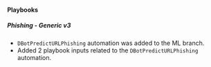 
#### Playbooks
##### Phishing - Generic v3
- `DBotPredictURLPhishing` automation was added to the ML branch.
- Added 2 playbook inputs related to the `DBotPredictURLPhishing` automation.
